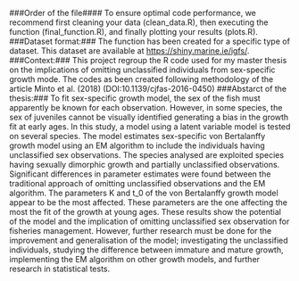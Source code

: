 ###Order of the file####
To ensure optimal code performance, we recommend first cleaning your data (clean_data.R), then executing the function (final_function.R), and finally plotting your results (plots.R).
###Dataset format:###
The function has been created for a specific type of dataset. This dataset are available at https://shiny.marine.ie/igfs/.
###Context:###
This project regroup the R code used for my master thesis on the implications of omitting unclassified individuals from sex-specific growth mode. 
The codes as been created following methodology of the article Minto et al. (2018) (DOI:10.1139/cjfas-2016-0450)
###Abstarct of the thesis:###
To fit sex-specific growth model, the sex of the fish must apparently be known for each observation. However, in some species, the sex of juveniles cannot be visually identified 
generating a bias in the growth fit at early ages. In this study, a model using a latent variable model is tested on several species. The model estimates sex-specific von Bertalanffy 
growth model using an EM algorithm to include the individuals having unclassified sex observations. The species analysed are exploited species having sexually dimorphic growth and 
partially unclassified observations. Significant differences in parameter estimates were found between the traditional approach of omitting unclassified observations and the EM algorithm.
The parameters K and t_0 of the von Bertalanffy growth model appear to be the most affected. These parameters are the one affecting the most the fit of the growth at young ages. These 
results show the potential of the model and the implication of omitting unclassified sex observation for fisheries management. However, further research must be done for the improvement
and generalisation of the model; investigating the unclassified individuals, studying the difference between immature and mature growth, implementing the EM algorithm on other growth 
models, and further research in statistical tests.
